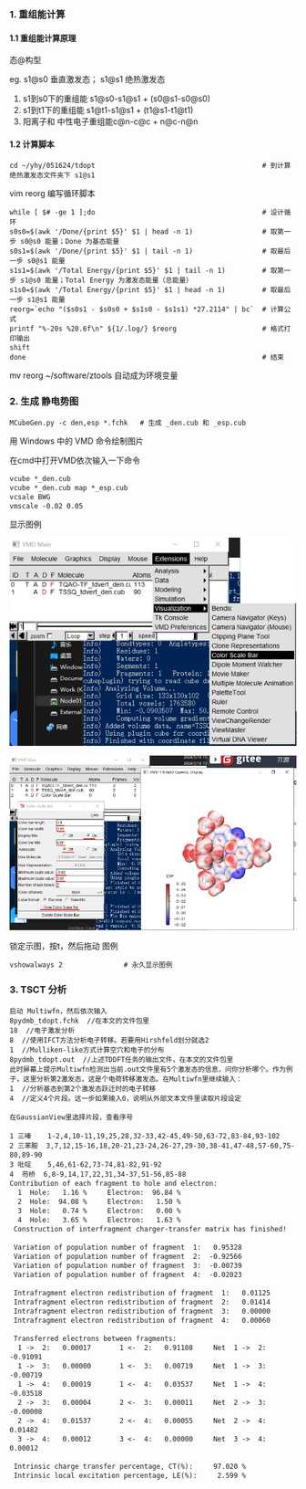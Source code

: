 ### 1. 重组能计算

#### 1.1 重组能计算原理

态@构型

eg. s1@s0 垂直激发态； s1@s1 绝热激发态

1. s1到s0下的重组能 s1@s0-s1@s1 + (s0@s1-s0@s0)
2. s1到t1下的重组能 s1@t1-s1@s1  + (t1@s1-t1@t1) 
3. 阳离子和 中性电子重组能c@n-c@c + n@c-n@n

#### 1.2 计算脚本


```
cd ~/yhy/051624/tdopt                                         # 到计算绝热激发态文件夹下 s1@s1
``` 
vim reorg  编写循环脚本
```                                     
while [ $# -ge 1 ];do                                         # 设计循环
s0s0=$(awk '/Done/{print $5}' $1 | head -n 1)                 # 取第一步 s0@s0 能量；Done 为基态能量                       
s0s1=$(awk '/Done/{print $5}' $1 | tail -n 1)                 # 取最后一步 s0@s1 能量
s1s1=$(awk '/Total Energy/{print $5}' $1 | tail -n 1)         # 取第一步 s1@s0 能量；Total Energy 为激发态能量（总能量）
s1s0=$(awk '/Total Energy/{print $5}' $1 | head -n 1)         # 取最后一步 s1@s1 能量
reorg=`echo "($s0s1 - $s0s0 + $s1s0 - $s1s1) *27.2114" | bc`  # 计算公式
printf "%-20s %20.6f\n" ${1/.log/} $reorg                     # 格式打印输出
shift
done                                                          # 结束
```
mv reorg ~/software/ztools  自动成为环境变量

### 2. 生成 静电势图


```
MCubeGen.py -c den,esp *.fchk   # 生成 _den.cub 和 _esp.cub
```
用 Windows 中的 VMD 命令绘制图片

在cmd中打开VMD依次输入一下命令

```
vcube *_den.cub
vcube *_den.cub map *_esp.cub
vcsale BWG
vmscale -0.02 0.05
```
显示图例

![输入图片说明](img/%E5%BE%AE%E4%BF%A1%E6%88%AA20240521151137.png)

![输入图片说明](img/%E5%BE%AE%E4%BF%A120240521151544.png)

锁定示图，按t，然后拖动 图例
```
vshowalways 2               # 永久显示图例
```
### 3. TSCT 分析


```
启动 Multiwfn，然后依次输入
8pydmb_tdopt.fchk  //在本文的文件包里
18  //电子激发分析
8  //使用IFCT方法分析电子转移。若要用Hirshfeld划分就选2
1  //Mulliken-like方式计算空穴和电子的分布
8pydmb_tdopt.out  //上述TDDFT任务的输出文件，在本文的文件包里
此时屏幕上提示Multiwfn检测出当前.out文件里有5个激发态的信息，问你分析哪个。作为例子，这里分析第2激发态，这是个电荷转移激发态。在Multiwfn里继续输入：
1  //分析基态到第2个激发态跃迁时的电子转移
4  //定义4个片段。这一步如果输入0，说明从外部文本文件里读取片段设定

在GaussianView里选择片段，查看序号

1 三嗪    1-2,4,10-11,19,25,28,32-33,42-45,49-50,63-72,83-84,93-102
2 三苯胺  3,7,12,15-16,18,20-21,23-24,26-27,29-30,38-41,47-48,57-60,75-80,89-90
3 吡啶    5,46,61-62,73-74,81-82,91-92
4  芴桥  6,8-9,14,17,22,31,34-37,51-56,85-88
Contribution of each fragment to hole and electron:
  1  Hole:   1.16 %     Electron:  96.84 %
  2  Hole:  94.08 %     Electron:   1.50 %
  3  Hole:   0.74 %     Electron:   0.00 %
  4  Hole:   3.65 %     Electron:   1.63 %
 Construction of interfragment charger-transfer matrix has finished!

 Variation of population number of fragment  1:   0.95328
 Variation of population number of fragment  2:  -0.92566
 Variation of population number of fragment  3:  -0.00739
 Variation of population number of fragment  4:  -0.02023

 Intrafragment electron redistribution of fragment  1:   0.01125
 Intrafragment electron redistribution of fragment  2:   0.01414
 Intrafragment electron redistribution of fragment  3:   0.00000
 Intrafragment electron redistribution of fragment  4:   0.00060

 Transferred electrons between fragments:
  1 ->  2:   0.00017       1 <-  2:   0.91108     Net  1 ->  2:  -0.91091
  1 ->  3:   0.00000       1 <-  3:   0.00719     Net  1 ->  3:  -0.00719
  1 ->  4:   0.00019       1 <-  4:   0.03537     Net  1 ->  4:  -0.03518
  2 ->  3:   0.00004       2 <-  3:   0.00011     Net  2 ->  3:  -0.00008
  2 ->  4:   0.01537       2 <-  4:   0.00055     Net  2 ->  4:   0.01482
  3 ->  4:   0.00012       3 <-  4:   0.00000     Net  3 ->  4:   0.00012

 Intrinsic charge transfer percentage, CT(%):     97.020 %
 Intrinsic local excitation percentage, LE(%):     2.599 %


```






































